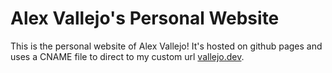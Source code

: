 Alex Vallejo's Personal Website
=================================
This is the personal website of Alex Vallejo! It's hosted on github pages and uses a CNAME file to direct to my custom url [vallejo.dev](http://www.vallejo.dev).
